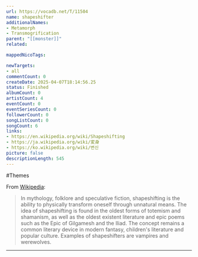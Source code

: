 ```yaml
---
url: https://vocadb.net/T/11504
name: shapeshifter
additionalNames: 
- Metamorph
- Transmogrification
parent: "[[monster]]"
related:

mappedNicoTags:

newTargets:
- all
commentCount: 0
createDate: 2025-04-07T18:14:56.25
status: Finished
albumCount: 0
artistCount: 4
eventCount: 0
eventSeriesCount: 0
followerCount: 0
songListCount: 0
songCount: 6
links: 
- https://en.wikipedia.org/wiki/Shapeshifting
- https://ja.wikipedia.org/wiki/変身
- https://ko.wikipedia.org/wiki/변신
picture: false
descriptionLength: 545
---
```


#Themes

From [Wikipedia](https://en.wikipedia.org/wiki/Shapeshiftingl):
> In mythology, folklore and speculative fiction, shapeshifting is the ability to physically transform oneself through unnatural means. The idea of shapeshifting is found in the oldest forms of totemism and shamanism, as well as the oldest existent literature and epic poems such as the Epic of Gilgamesh and the Iliad. The concept remains a common literary device in modern fantasy, children's literature and popular culture. Examples of shapeshifters are vampires and werewolves.

---

